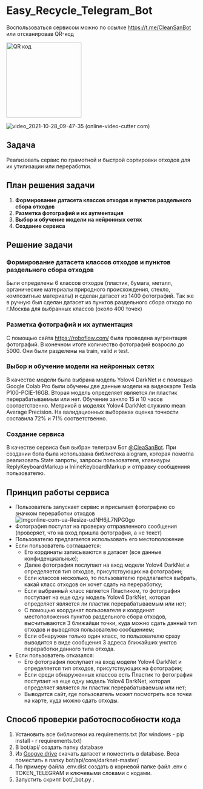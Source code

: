 # Easy_Recycle_Telegram_Bot

Воспользоваться сервисом можно по ссылке https://t.me/CleanSanBot или отсканировав QR-код

<a href="http://qrcoder.ru" target="_blank"><img src="http://qrcoder.ru/code/?https%3A%2F%2Ft.me%2FCleanSanBot&6&0" width="198" height="198" border="0" title="QR код"></a>

![video_2021-10-28_09-47-35 (online-video-cutter com)](https://user-images.githubusercontent.com/88197584/139203581-8459bed5-8be6-47a2-ac12-d8cc23ae9fac.gif)

## Задача

Реализовать сервис по грамотной и быстрой сортировки отходов для их утилизации или переработки.

## План решения задачи

1) **Формирование датасета классов отходов и пунктов раздельного сбора отходов**
2) **Разметка фотографий и их аугментация**
3) **Выбор и обучение модели на нейронных сетях**
4) **Создание сервиса**

## Решение задачи

### Формирование датасета классов отходов и пунктов раздельного сбора отходов
Были определены 6 классов отходов (пластик, бумага, металл, органические материалы природного происхождения, стекло, композитные материалы) и сделан датасет из 1400 фотографий. Так же в ручную был сделан датасет из пунктов раздельного сбора отходо по г.Москва для выбранных классов (около 400 точек)
### Разметка фотографий и их аугментация
С помощью сайта https://roboflow.com/ была проведена аугрентация фотографий. В конечном итоге количество фотографий возросло до 5000. Они были разделены на train, valid и test.
### Выбор и обучение модели на нейронных сетях
В качестве модели была выбрана модель Yolov4 DarkNet и с помощью Google Colab Pro были обучены две данные модели на видеокарте Tesla P100-PCIE-16GB. Вторая модель определяет является ли пластик перерабатываемым или нет. Обучение заняло 15 и 10 часов соответственно. Метрикой в моделях Yolov4 DarkNet служило mean Average Precision. На валидационных выбораках оценка точности составила 72% и 71% соответственно.
### Создание сервиса
В качестве сервиса был выбран телеграм Бот [@CleaSanBot](https://t.me/CleanSanBot). При создании бота была использвана библиотека aiogram, которая помогла реализовать State запроты, запросы пользователя, клавиауры ReplyKeyboardMarkup и InlineKeyboardMarkup и отправку сообщениия пользователю.
## Принцип работы сервиса
- Пользователь запускает сервис и присылает фотографию со значком переработки отходов
![imgonline-com-ua-Resize-udNH6jL7NPG0go](https://user-images.githubusercontent.com/88197584/139648654-a40c9ea5-1e53-4158-ba29-55eb74af0c74.jpg)
- Фотография поступат на проверку отправленного сообщения (проверяет, что на вход пришла фотография, а не текст)
- Пользователю предлагается использовать его местоположение
- Если пользователь соглашается:
  - Eго кординаты записываются в датасет (все данные конфиденциальные);
  - Далее фотография послупает на вход модели Yolov4 DarkNet и определяется тип отходов, присутствующих на фотографии;
  - Если классов несколько, то пользователю предлагается выбрать, какай класс отходов он хочет сдать на переработку;
  - Если выбранный класс является Пластиком, то фотография поступает на еще одну модель Yolov4 DarkNet, которая определяет является ли пластик перерабатываемым или нет;
  - С помощью координат пользователя и координат местоположения пунктов раздельного сбора отходов, высчитываются 3 ближайши точки, куда можно сдать данный тип отходов и выводятся пользователю сообщением;
  - Если обнаружен только один класс, то пользователю сразу выводится в виде сообщения 3 адреса ближайших унктов переработки данного типа отхода.
- Если пользователь отказался:
  - Его фотография послупает на вход модели Yolov4 DarkNet и определяется тип отходов, присутствующих на фотографии;
  - Если среди обнаруженных классов есть Пластик то фотография поступает на еще одну модель Yolov4 DarkNet, которая определяет является ли пластик перерабатываемым или нет;
  - Выводится сайт, где пользователь может посмотреть все точки на карте, куда можно сдать отходы.
## Способ проверки работоспособности кода
1) Установить все библиотеки из requirements.txt (for windows - pip install - r requirements.txt)
2) В bot/api/ создать папку database
3) Из [Googve drive](https://drive.google.com/drive/folders/1_K7dKHxCFKUMlBCmlu7Rq7LuF9AnW5LM?usp=sharing) скачать датасет и поместить в database. Веса поместить в папку bot/api/core/darknet-master/
4) По примеру файла .env.dist создать в корневой папке файл .env с TOKEN_TELEGRAM и ключевыми словами с кодами.
5) Запустить скрипт bot/_bot.py .
